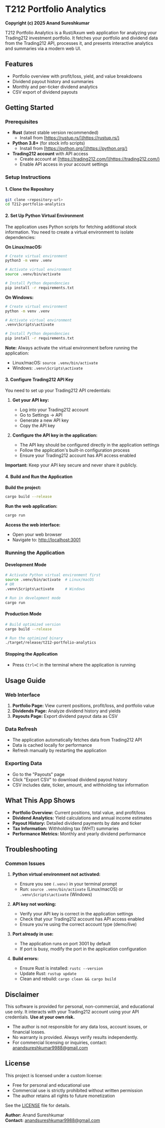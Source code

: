 # T212 Portfolio Analytics

**Copyright (c) 2025 Anand Sureshkumar**

T212 Portfolio Analytics is a Rust/Axum web application for analyzing your Trading212 investment portfolio. It fetches your portfolio and dividend data from the Trading212 API, processes it, and presents interactive analytics and summaries via a modern web UI.

## Features
- Portfolio overview with profit/loss, yield, and value breakdowns
- Dividend payout history and summaries
- Monthly and per-ticker dividend analytics
- CSV export of dividend payouts

## Getting Started

### Prerequisites
- **Rust** (latest stable version recommended)
  - Install from [https://rustup.rs/](https://rustup.rs/)
- **Python 3.8+** (for stock info scripts)
  - Install from [https://python.org/](https://python.org/)
- **Trading212 account** with API access
  - Create account at [https://trading212.com/](https://trading212.com/)
  - Enable API access in your account settings

### Setup Instructions

#### 1. Clone the Repository
```bash
git clone <repository-url>
cd T212-portfolio-analytics
```

#### 2. Set Up Python Virtual Environment
The application uses Python scripts for fetching additional stock information. You need to create a virtual environment to isolate dependencies:

**On Linux/macOS:**
```bash
# Create virtual environment
python3 -m venv .venv

# Activate virtual environment
source .venv/bin/activate

# Install Python dependencies
pip install -r requirements.txt
```

**On Windows:**
```bash
# Create virtual environment
python -m venv .venv

# Activate virtual environment
.venv\Scripts\activate

# Install Python dependencies
pip install -r requirements.txt
```

**Note:** Always activate the virtual environment before running the application:
- Linux/macOS: `source .venv/bin/activate`
- Windows: `.venv\Scripts\activate`

#### 3. Configure Trading212 API Key
You need to set up your Trading212 API credentials:

1. **Get your API key:**
   - Log into your Trading212 account
   - Go to Settings → API
   - Generate a new API key
   - Copy the API key

2. **Configure the API key in the application:**
   - The API key should be configured directly in the application settings
   - Follow the application's built-in configuration process
   - Ensure your Trading212 account has API access enabled

**Important:** Keep your API key secure and never share it publicly.

#### 4. Build and Run the Application

**Build the project:**
```bash
cargo build --release
```

**Run the web application:**
```bash
cargo run
```

**Access the web interface:**
- Open your web browser
- Navigate to: [http://localhost:3001](http://localhost:3001)

### Running the Application

#### Development Mode
```bash
# Activate Python virtual environment first
source .venv/bin/activate  # Linux/macOS
# OR
.venv\Scripts\activate     # Windows

# Run in development mode
cargo run
```

#### Production Mode
```bash
# Build optimized version
cargo build --release

# Run the optimized binary
./target/release/t212-portfolio-analytics
```

#### Stopping the Application
- Press `Ctrl+C` in the terminal where the application is running

## Usage Guide

### Web Interface
1. **Portfolio Page:** View current positions, profit/loss, and portfolio value
2. **Dividends Page:** Analyze dividend history and yields
3. **Payouts Page:** Export dividend payout data as CSV

### Data Refresh
- The application automatically fetches data from Trading212 API
- Data is cached locally for performance
- Refresh manually by restarting the application

### Exporting Data
- Go to the "Payouts" page
- Click "Export CSV" to download dividend payout history
- CSV includes date, ticker, amount, and withholding tax information

## What This App Shows
- **Portfolio Overview:** Current positions, total value, and profit/loss
- **Dividend Analytics:** Yield calculations and annual income estimates
- **Payout History:** Detailed dividend payments by date and ticker
- **Tax Information:** Withholding tax (WHT) summaries
- **Performance Metrics:** Monthly and yearly dividend performance

## Troubleshooting

### Common Issues
1. **Python virtual environment not activated:**
   - Ensure you see `(.venv)` in your terminal prompt
   - Run: `source .venv/bin/activate` (Linux/macOS) or `.venv\Scripts\activate` (Windows)

2. **API key not working:**
   - Verify your API key is correct in the application settings
   - Check that your Trading212 account has API access enabled
   - Ensure you're using the correct account type (demo/live)

3. **Port already in use:**
   - The application runs on port 3001 by default
   - If port is busy, modify the port in the application configuration

4. **Build errors:**
   - Ensure Rust is installed: `rustc --version`
   - Update Rust: `rustup update`
   - Clean and rebuild: `cargo clean && cargo build`

## Disclaimer
This software is provided for personal, non-commercial, and educational use only. It interacts with your Trading212 account using your API credentials. **Use at your own risk.**

- The author is not responsible for any data loss, account issues, or financial losses.
- No warranty is provided. Always verify results independently.
- For commercial licensing or inquiries, contact: anandsureshkumar9988@gmail.com

## License
This project is licensed under a custom license:

- Free for personal and educational use
- Commercial use is strictly prohibited without written permission
- The author retains all rights to future monetization

See the [LICENSE](LICENSE) file for details.

**Author:** Anand Sureshkumar  
**Contact:** anandsureshkumar9988@gmail.com 
